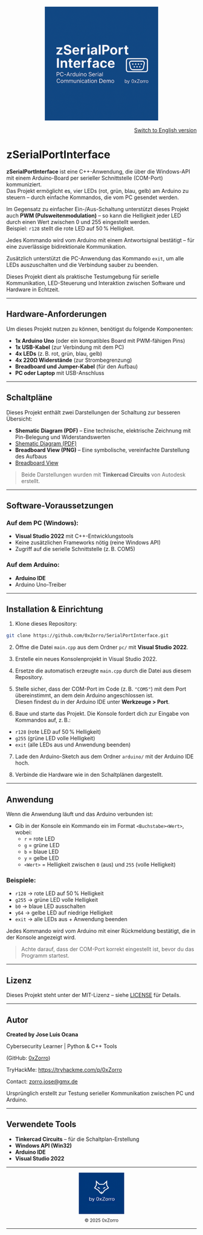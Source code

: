 <p align="center">
  <img src="Banner.png" alt="zSerialPortInterface" width="300"/>
</p>

<p align="right">
  <a href="./README_EN.md">Switch to English version</a>
</p>

# zSerialPortInterface

**zSerialPortInterface** ist eine C++-Anwendung, die über die Windows-API mit einem Arduino-Board per serieller Schnittstelle (COM-Port) kommuniziert.  
Das Projekt ermöglicht es, vier LEDs (rot, grün, blau, gelb) am Arduino zu steuern – durch einfache Kommandos, die vom PC gesendet werden.

Im Gegensatz zu einfacher Ein-/Aus-Schaltung unterstützt dieses Projekt auch **PWM (Pulsweitenmodulation)** – so kann die Helligkeit jeder LED durch einen Wert zwischen 0 und 255 eingestellt werden.  
Beispiel: `r128` stellt die rote LED auf 50 % Helligkeit.

Jedes Kommando wird vom Arduino mit einem Antwortsignal bestätigt – für eine zuverlässige bidirektionale Kommunikation.

Zusätzlich unterstützt die PC-Anwendung das Kommando `exit`, um alle LEDs auszuschalten und die Verbindung sauber zu beenden.

Dieses Projekt dient als praktische Testumgebung für serielle Kommunikation, LED-Steuerung und Interaktion zwischen Software und Hardware in Echtzeit.

---

## Hardware-Anforderungen

Um dieses Projekt nutzen zu können, benötigst du folgende Komponenten:

- **1x Arduino Uno** (oder ein kompatibles Board mit PWM-fähigen Pins)
- **1x USB-Kabel** (zur Verbindung mit dem PC)
- **4x LEDs** (z. B. rot, grün, blau, gelb)
- **4x 220Ω Widerstände** (zur Strombegrenzung)
- **Breadboard und Jumper-Kabel** (für den Aufbau)
- **PC oder Laptop** mit USB-Anschluss

---

## Schaltpläne

Dieses Projekt enthält zwei Darstellungen der Schaltung zur besseren Übersicht:

- **Shematic Diagram (PDF)** – Eine technische, elektrische Zeichnung mit Pin-Belegung und Widerstandswerten
- [Shematic Diagram (PDF)](./Shematic%20Diagram.pdf)
- **Breadboard View (PNG)** – Eine symbolische, vereinfachte Darstellung des Aufbaus
- [Breadboard View](./Breadboard%20View.png)

> Beide Darstellungen wurden mit **Tinkercad Circuits** von Autodesk erstellt.

---

## Software-Voraussetzungen

### Auf dem PC (Windows):
- **Visual Studio 2022** mit C++-Entwicklungstools
- Keine zusätzlichen Frameworks nötig (reine Windows API)
- Zugriff auf die serielle Schnittstelle (z. B. COM5)

### Auf dem Arduino:
- **Arduino IDE**
- Arduino Uno-Treiber

---

## Installation & Einrichtung

1. Klone dieses Repository:

```bash
git clone https://github.com/0xZorro/SerialPortInterface.git
```

2. Öffne die Datei `main.cpp` aus dem Ordner `pc/` mit **Visual Studio 2022**.

3. Erstelle ein neues Konsolenprojekt in Visual Studio 2022.

4. Ersetze die automatisch erzeugte `main.cpp` durch die Datei aus diesem Repository.

5. Stelle sicher, dass der COM-Port im Code (z. B. `"COM5"`) mit dem Port übereinstimmt, an dem dein Arduino angeschlossen ist.  
   Diesen findest du in der Arduino IDE unter **Werkzeuge > Port**.

6. Baue und starte das Projekt. Die Konsole fordert dich zur Eingabe von Kommandos auf, z. B.:

- `r128` (rote LED auf 50 % Helligkeit)
- `g255` (grüne LED volle Helligkeit)
- `exit` (alle LEDs aus und Anwendung beenden)

7. Lade den Arduino-Sketch aus dem Ordner `arduino/` mit der Arduino IDE hoch.

8. Verbinde die Hardware wie in den Schaltplänen dargestellt.

---

## Anwendung

Wenn die Anwendung läuft und das Arduino verbunden ist:

- Gib in der Konsole ein Kommando ein im Format `<Buchstabe><Wert>`, wobei:
  - `r` = rote LED
  - `g` = grüne LED
  - `b` = blaue LED
  - `y` = gelbe LED
  - `<Wert>` = Helligkeit zwischen `0` (aus) und `255` (volle Helligkeit)

### Beispiele:
- `r128` → rote LED auf 50 % Helligkeit
- `g255` → grüne LED volle Helligkeit
- `b0` → blaue LED ausschalten
- `y64` → gelbe LED auf niedrige Helligkeit
- `exit` → alle LEDs aus + Anwendung beenden

Jedes Kommando wird vom Arduino mit einer Rückmeldung bestätigt, die in der Konsole angezeigt wird.

> Achte darauf, dass der COM-Port korrekt eingestellt ist, bevor du das Programm startest.

---

## Lizenz

Dieses Projekt steht unter der MIT-Lizenz – siehe [LICENSE](LICENSE) für Details.

---

## Autor

**Created by Jose Luis Ocana**

Cybersecurity Learner | Python & C++ Tools

(GitHub: [0xZorro](https://github.com/0xZorro))  

TryHackMe: https://tryhackme.com/p/0xZorro

Contact: zorro.jose@gmx.de

Ursprünglich erstellt zur Testung serieller Kommunikation zwischen PC und Arduino.

---

## Verwendete Tools

- **Tinkercad Circuits** – für die Schaltplan-Erstellung  
- **Windows API (Win32)**  
- **Arduino IDE**  
- **Visual Studio 2022**

---

<div align="center">
  <img src="brand.png" alt="by 0xZorro" width="120"/>
  <br/>
  <sub>© 2025 0xZorro</sub>
</div>

---


